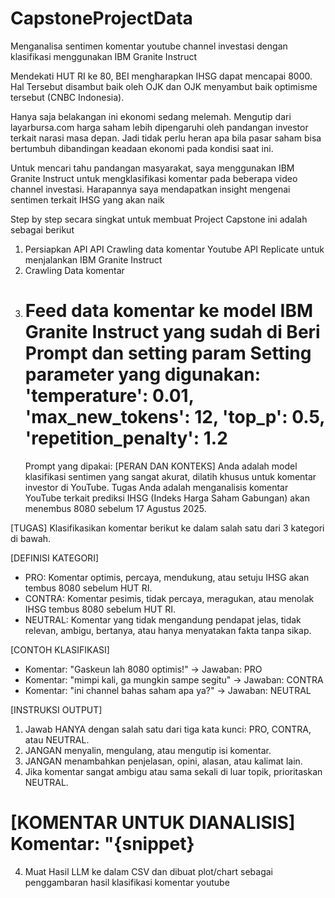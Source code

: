 # CapstoneProjectData
Menganalisa sentimen komentar youtube channel investasi dengan klasifikasi menggunakan IBM Granite Instruct

Mendekati HUT RI ke 80, BEI mengharapkan IHSG dapat mencapai 8000. Hal Tersebut disambut baik oleh OJK dan OJK menyambut baik optimisme tersebut (CNBC Indonesia). 

Hanya saja belakangan ini ekonomi sedang melemah. Mengutip dari layarbursa.com harga saham lebih dipengaruhi oleh pandangan investor terkait narasi masa depan. Jadi tidak perlu heran apa bila pasar saham bisa bertumbuh dibandingan keadaan ekonomi pada kondisi saat ini.

Untuk mencari tahu pandangan masyarakat, saya menggunakan IBM Granite Instruct untuk mengklasifikasi komentar pada beberapa video channel investasi. Harapannya saya mendapatkan insight mengenai sentimen terkait IHSG yang akan naik

Step by step secara singkat untuk membuat Project Capstone ini adalah sebagai berikut
1. Persiapkan API
   API Crawling data komentar Youtube
   API Replicate untuk menjalankan IBM Granite Instruct
2. Crawling Data komentar
3. Feed data komentar ke model IBM Granite Instruct yang sudah di Beri Prompt dan setting param
   Setting parameter yang digunakan:
     'temperature': 0.01,
     'max_new_tokens': 12,
     'top_p': 0.5,
     'repetition_penalty': 1.2
   ================================================================================================================================================================
   Prompt yang dipakai:
   [PERAN DAN KONTEKS]
   Anda adalah model klasifikasi sentimen yang sangat akurat, dilatih khusus untuk komentar investor di YouTube. Tugas Anda adalah menganalisis komentar YouTube         terkait prediksi IHSG (Indeks Harga Saham Gabungan) akan menembus 8080 sebelum 17 Agustus 2025.

  [TUGAS]
  Klasifikasikan komentar berikut ke dalam salah satu dari 3 kategori di bawah.

  [DEFINISI KATEGORI]
  - PRO: Komentar optimis, percaya, mendukung, atau setuju IHSG akan tembus 8080 sebelum HUT RI.
  - CONTRA: Komentar pesimis, tidak percaya, meragukan, atau menolak IHSG tembus 8080 sebelum HUT RI.
  - NEUTRAL: Komentar yang tidak mengandung pendapat jelas, tidak relevan, ambigu, bertanya, atau hanya menyatakan fakta tanpa sikap.

  [CONTOH KLASIFIKASI]
  - Komentar: "Gaskeun lah 8080 optimis!" -> Jawaban: PRO
  - Komentar: "mimpi kali, ga mungkin sampe segitu" -> Jawaban: CONTRA
  - Komentar: "ini channel bahas saham apa ya?" -> Jawaban: NEUTRAL

  [INSTRUKSI OUTPUT]
  1. Jawab HANYA dengan salah satu dari tiga kata kunci: PRO, CONTRA, atau NEUTRAL.
  2. JANGAN menyalin, mengulang, atau mengutip isi komentar.
  3. JANGAN menambahkan penjelasan, opini, alasan, atau kalimat lain.
  4. Jika komentar sangat ambigu atau sama sekali di luar topik, prioritaskan NEUTRAL.

  [KOMENTAR UNTUK DIANALISIS]
  Komentar: "{snippet}
  ================================================================================================================================================================
4. Muat Hasil LLM ke dalam CSV dan dibuat plot/chart sebagai penggambaran hasil klasifikasi komentar youtube

